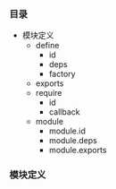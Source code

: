 ### 目录

* 模块定义
    * define
        * id
        * deps
        * factory
    * exports
    * require
        * id
        * callback
    * module
        * module.id
        * module.deps
        * module.exports

### 模块定义

  
